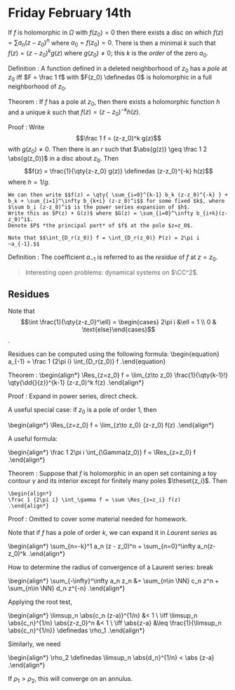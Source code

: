 # Friday February 14th

If $f$ is holomorphic in $\Omega$ with $f(z_0) = 0$ then there exists a disc on which $f(z) = \sum a_n (z-z_0)^n$ where $a_0 = f(z_0) = 0$.
There is then a minimal $k$ such that $f(z) = (z-z_0)^k g(z)$ where $g(z_0)\neq 0$; this $k$ is the *order* of the zero $a_0$.

Definition
: 	A function defined in a deleted neighborhood of $z_0$ has a *pole* at $z_0$ iff $F = \frac 1 f$ with $F(z_0) \definedas 0$ is holomorphic in a full neighborhood of $z_0$.

Theorem
: 	If $f$ has a pole at $z_0$, then there exists a holomorphic function $h$ and a unique $k$ such that $f(z) = (z-z_0)^{-k} h(z)$.

Proof
: 	Write $$\frac 1 f = (z-z_0)^k g(z)$$ with $g(z_0) \neq 0$.
	Then there is an $r$ such that $\abs{g(z)} \geq \frac 1 2 \abs{g(z_0)}$ in a disc about $z_0$.
	Then $$f(z) = \frac{1}{\qty{z-z_0} g(z)} \definedas (z-z_0)^{-k} h(z)$$ where $h = 1/g$.

	We can then write $$f(z) = \qty{ \sum_{i=0}^{k-1} b_k (z-z_0)^{-k} } + b_k + \sum_{i=1}^\infty b_{k+i} (z-z_0)^i$$ for some fixed $k$, where $\sum b_i (z-z_0)^i$ is the power series expansion of $h$.
	Write this as $P(z) + G(z)$ where $G(z) = \sum_{i=0}^\infty b_{i+k}(z-z_0)^i$.
	Denote $P$ *the principal part* of $f$ at the pole $z=z_0$.

	Note that $$\int_{D_r(z_0)} f = \int_{D_r(z_0)} P(z) = 2\pi i ~a_{-1}.$$

Definition
: 	The coefficient $a_{-1}$ is referred to as the *residue* of $f$ at $z=z_0$.

> Interesting open problems: dynamical systems on $\CC^2$.

## Residues

Note that $$\int \frac{1}{\qty{z-z_0}^\ell} = \begin{cases} 2\pi i &\ell = 1 \\ 0 & \text{else}\end{cases}$$.

Residues can be computed using the following formula:
\begin{equation}
a_{-1} = \frac 1 {2\pi i} \int_{D_r(z_0)} f
.\end{equation}

Theorem
:
	\begin{align*}
	\Res_{z=z_0} f = \lim_{z\to z_0} \frac{1}{\qty{k-1}!} \qty{\dd{}{z}}^{k-1} (z-z_0)^k f(z)
	.\end{align*}

Proof
: 	Expand in power series, direct check.

A useful special case: if $z_0$ is a pole of order 1, then

\begin{align*}
\Res_{z=z_0} f = \lim_{z\to z_0} (z-z_0) f(z)
.\end{align*}

A useful formula:

\begin{align*}
\frac 1 2\pi i \int_{\Gamma(z_0)} f = \Res_{z=z_0} f
.\end{align*}

Theorem
: 	Suppose that $f$ is holomorphic in an open set containing a toy contour $\gamma$ and its interior except for finitely many poles $\theset{z_i}$.
	Then

	\begin{align*}
	\frac 1 {2\pi i} \int_\gamma f = \sum \Res_{z=z_i} f(z)
	.\end{align*}

Proof
: 	Omitted to cover some material needed for homework.


Note that if $f$ has a pole of order $k$, we can expand it in *Laurent series* as

\begin{align*}
\sum_{n=-k}^1 a_n (z - z_0)^n + \sum_{n=0}^\infty a_n(z-z_0)^k
.\end{align*}

How to determine the radius of convergence of a Laurent series:
break 

\begin{align*}
\sum_{-\infty}^\infty a_n z_n
&= \sum_{n\in \NN} c_n z^n + \sum_{n\in \NN} d_n z^{-n} 
.\end{align*}

Applying the root test,

\begin{align*}
\limsup_n \abs{c_n (z-a)}^{1/n} &< 1 \\
\iff \limsup_n \abs{c_n}^{1/n} \abs{z-z_0}^n &< 1 \\
\iff \abs{z-a} &\leq \frac{1}{\limsup_n \abs{c_n}^{1/n}} \definedas \rho_1
.\end{align*}


Similarly, we need 

\begin{align*}
\rho_2 \definedas \limsup_n \abs{d_n}^{1/n} < \abs {z-a}
.\end{align*}

If $\rho_1> \rho_2$, this will converge on an annulus.
